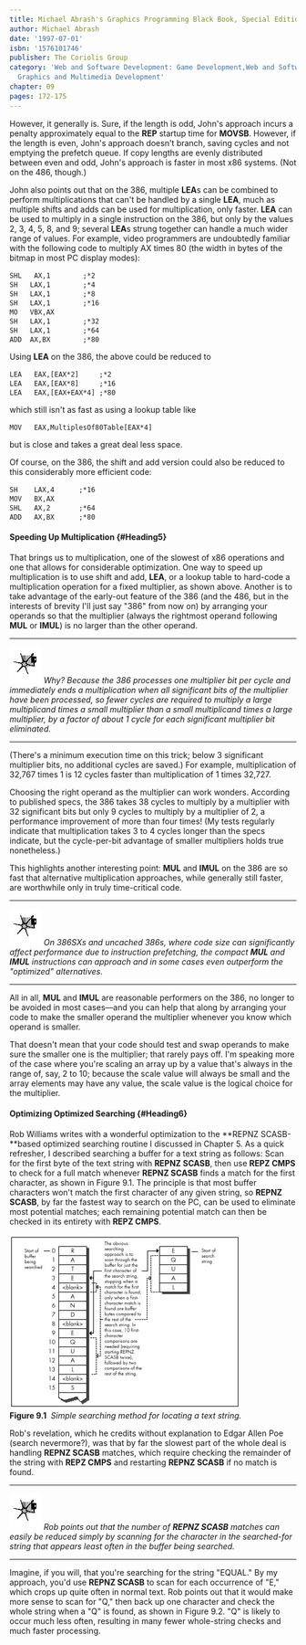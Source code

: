 ```yaml
---
title: Michael Abrash's Graphics Programming Black Book, Special Edition
author: Michael Abrash
date: '1997-07-01'
isbn: '1576101746'
publisher: The Coriolis Group
category: 'Web and Software Development: Game Development,Web and Software Development:
  Graphics and Multimedia Development'
chapter: 09
pages: 172-175
---
```


However, it generally is. Sure, if the length is odd, John's approach
incurs a penalty approximately equal to the **REP** startup time for
**MOVSB**. However, if the length is even, John's approach doesn't
branch, saving cycles and not emptying the prefetch queue. If copy
lengths are evenly distributed between even and odd, John's approach is
faster in most x86 systems. (Not on the 486, though.)

John also points out that on the 386, multiple **LEA**s can be combined
to perform multiplications that can't be handled by a single **LEA**,
much as multiple shifts and adds can be used for multiplication, only
faster. **LEA** can be used to multiply in a single instruction on the
386, but only by the values 2, 3, 4, 5, 8, and 9; several **LEA**s
strung together can handle a much wider range of values. For example,
video programmers are undoubtedly familiar with the following code to
multiply AX times 80 (the width in bytes of the bitmap in most PC
display modes):

    SHL   AX,1        ;*2
    SH   LAX,1        ;*4
    SH   LAX,1        ;*8
    SH   LAX,1        ;*16
    MO   VBX,AX
    SH   LAX,1        ;*32
    SH   LAX,1        ;*64
    ADD  AX,BX        ;*80

Using **LEA** on the 386, the above could be reduced to

    LEA   EAX,[EAX*2]     ;*2
    LEA   EAX,[EAX*8]     ;*16
    LEA   EAX,[EAX+EAX*4] ;*80

which still isn't as fast as using a lookup table like

    MOV   EAX,MultiplesOf80Table[EAX*4]

but is close and takes a great deal less space.

Of course, on the 386, the shift and add version could also be reduced
to this considerably more efficient code:

    SH    LAX,4      ;*16
    MOV   BX,AX
    SHL   AX,2       ;*64
    ADD   AX,BX      ;*80

#### Speeding Up Multiplication {#Heading5}

That brings us to multiplication, one of the slowest of x86 operations
and one that allows for considerable optimization. One way to speed up
multiplication is to use shift and add, **LEA**, or a lookup table to
hard-code a multiplication operation for a fixed multiplier, as shown
above. Another is to take advantage of the early-out feature of the 386
(and the 486, but in the interests of brevity I'll just say "386" from
now on) by arranging your operands so that the multiplier (always the
rightmost operand following **MUL** or **IMUL**) is no larger than the
other operand.

  ------------------- ----------------------------------------------------------------------------------------------------------------------------------------------------------------------------------------------------------------------------------------------------------------------------------------------------------------------------------------------------------------------------------------------
  ![](images/i.jpg)   *Why? Because the 386 processes one multiplier bit per cycle and immediately ends a multiplication when all significant bits of the multiplier have been processed, so fewer cycles are required to multiply a large multiplicand times a small multiplier than a small multiplicand times a large multiplier, by a factor of about 1 cycle for each significant multiplier bit eliminated.*
  ------------------- ----------------------------------------------------------------------------------------------------------------------------------------------------------------------------------------------------------------------------------------------------------------------------------------------------------------------------------------------------------------------------------------------

(There's a minimum execution time on this trick; below 3 significant
multiplier bits, no additional cycles are saved.) For example,
multiplication of 32,767 times 1 is 12 cycles faster than multiplication
of 1 times 32,727.

Choosing the right operand as the multiplier can work wonders. According
to published specs, the 386 takes 38 cycles to multiply by a multiplier
with 32 significant bits but only 9 cycles to multiply by a multiplier
of 2, a performance improvement of more than four times! (My tests
regularly indicate that multiplication takes 3 to 4 cycles longer than
the specs indicate, but the cycle-per-bit advantage of smaller
multipliers holds true nonetheless.)

This highlights another interesting point: **MUL** and **IMUL** on the
386 are so fast that alternative multiplication approaches, while
generally still faster, are worthwhile only in truly time-critical code.

  ------------------- ------------------------------------------------------------------------------------------------------------------------------------------------------------------------------------------------------------------------------------------------
  ![](images/i.jpg)   *On 386SXs and uncached 386s, where code size can significantly affect performance due to instruction prefetching, the compact **MUL** and **IMUL** instructions can approach and in some cases even outperform the "optimized" alternatives.*
  ------------------- ------------------------------------------------------------------------------------------------------------------------------------------------------------------------------------------------------------------------------------------------

All in all, **MUL** and **IMUL** are reasonable performers on the 386,
no longer to be avoided in most cases—and you can help that along by
arranging your code to make the smaller operand the multiplier whenever
you know which operand is smaller.

That doesn't mean that your code should test and swap operands to make
sure the smaller one is the multiplier; that rarely pays off. I'm
speaking more of the case where you're scaling an array up by a value
that's always in the range of, say, 2 to 10; because the scale value
will always be small and the array elements may have any value, the
scale value is the logical choice for the multiplier.

#### Optimizing Optimized Searching {#Heading6}

Rob Williams writes with a wonderful optimization to the **REPNZ
SCASB-**based optimized searching routine I discussed in Chapter 5. As a
quick refresher, I described searching a buffer for a text string as
follows: Scan for the first byte of the text string with **REPNZ
SCASB**, then use **REPZ CMPS** to check for a full match whenever
**REPNZ SCASB** finds a match for the first character, as shown in
Figure 9.1. The principle is that most buffer characters won't match the
first character of any given string, so **REPNZ SCASB**, by far the
fastest way to search on the PC, can be used to eliminate most potential
matches; each remaining potential match can then be checked in its
entirety with **REPZ CMPS**.

![](images/09-01.jpg)\
 **Figure 9.1**  *Simple searching method for locating a text string.*

Rob's revelation, which he credits without explanation to Edgar Allen
Poe (search nevermore?), was that by far the slowest part of the whole
deal is handling **REPNZ SCASB** matches, which require checking the
remainder of the string with **REPZ CMPS** and restarting **REPNZ
SCASB** if no match is found.

  ------------------- ----------------------------------------------------------------------------------------------------------------------------------------------------------------------------------------------------------
  ![](images/i.jpg)   *Rob points out that the number of **REPNZ SCASB** matches can easily be reduced simply by scanning for the character in the searched-for string that appears least often in the buffer being searched.*
  ------------------- ----------------------------------------------------------------------------------------------------------------------------------------------------------------------------------------------------------

Imagine, if you will, that you're searching for the string "EQUAL." By
my approach, you'd use **REPNZ SCASB** to scan for each occurrence of
"E," which crops up quite often in normal text. Rob points out that it
would make more sense to scan for "Q," then back up one character and
check the whole string when a "Q" is found, as shown in Figure 9.2. "Q"
is likely to occur much less often, resulting in many fewer whole-string
checks and much faster processing.